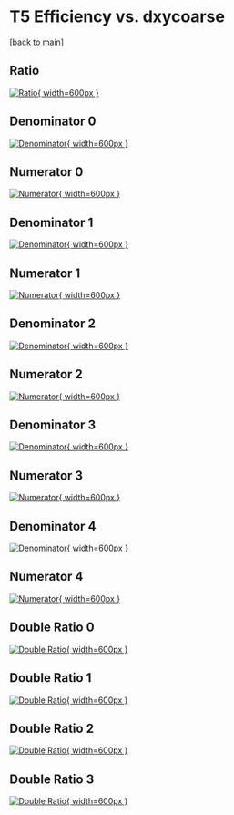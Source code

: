 # T5 Efficiency vs. dxycoarse

[[back to main](./)]



## Ratio

[![Ratio](../mtv/var/T5_loweta_321_0_eff_dxycoarse.png){ width=600px }](../mtv/var/T5_loweta_321_0_eff_dxycoarse.pdf)

## Denominator 0

[![Denominator](../mtv/den/T5_loweta_321_0_eff_dxycoarse_den0.png){ width=600px }](../mtv/den/T5_loweta_321_0_eff_dxycoarse_den0.pdf)

## Numerator 0

[![Numerator](../mtv/num/T5_loweta_321_0_eff_dxycoarse_num0.png){ width=600px }](../mtv/num/T5_loweta_321_0_eff_dxycoarse_num0.pdf)

## Denominator 1

[![Denominator](../mtv/den/T5_loweta_321_0_eff_dxycoarse_den1.png){ width=600px }](../mtv/den/T5_loweta_321_0_eff_dxycoarse_den1.pdf)

## Numerator 1

[![Numerator](../mtv/num/T5_loweta_321_0_eff_dxycoarse_num1.png){ width=600px }](../mtv/num/T5_loweta_321_0_eff_dxycoarse_num1.pdf)

## Denominator 2

[![Denominator](../mtv/den/T5_loweta_321_0_eff_dxycoarse_den2.png){ width=600px }](../mtv/den/T5_loweta_321_0_eff_dxycoarse_den2.pdf)

## Numerator 2

[![Numerator](../mtv/num/T5_loweta_321_0_eff_dxycoarse_num2.png){ width=600px }](../mtv/num/T5_loweta_321_0_eff_dxycoarse_num2.pdf)

## Denominator 3

[![Denominator](../mtv/den/T5_loweta_321_0_eff_dxycoarse_den3.png){ width=600px }](../mtv/den/T5_loweta_321_0_eff_dxycoarse_den3.pdf)

## Numerator 3

[![Numerator](../mtv/num/T5_loweta_321_0_eff_dxycoarse_num3.png){ width=600px }](../mtv/num/T5_loweta_321_0_eff_dxycoarse_num3.pdf)

## Denominator 4

[![Denominator](../mtv/den/T5_loweta_321_0_eff_dxycoarse_den4.png){ width=600px }](../mtv/den/T5_loweta_321_0_eff_dxycoarse_den4.pdf)

## Numerator 4

[![Numerator](../mtv/num/T5_loweta_321_0_eff_dxycoarse_num4.png){ width=600px }](../mtv/num/T5_loweta_321_0_eff_dxycoarse_num4.pdf)

## Double Ratio 0

[![Double Ratio](../mtv/ratio/T5_loweta_321_0_eff_dxycoarse_ratio0.png){ width=600px }](../mtv/ratio/T5_loweta_321_0_eff_dxycoarse_ratio0.pdf)

## Double Ratio 1

[![Double Ratio](../mtv/ratio/T5_loweta_321_0_eff_dxycoarse_ratio1.png){ width=600px }](../mtv/ratio/T5_loweta_321_0_eff_dxycoarse_ratio1.pdf)

## Double Ratio 2

[![Double Ratio](../mtv/ratio/T5_loweta_321_0_eff_dxycoarse_ratio2.png){ width=600px }](../mtv/ratio/T5_loweta_321_0_eff_dxycoarse_ratio2.pdf)

## Double Ratio 3

[![Double Ratio](../mtv/ratio/T5_loweta_321_0_eff_dxycoarse_ratio3.png){ width=600px }](../mtv/ratio/T5_loweta_321_0_eff_dxycoarse_ratio3.pdf)

